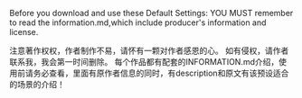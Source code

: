 Before you download and use these Default Settings:
YOU MUST remember to read the information.md,which include producer's information and license.

注意著作权权，作者制作不易，请怀有一颗对作者感恩的心。
如有侵权，请作者联系我，我会第一时间删除。
每个作品都有配套的INFORMATION.md介绍，使用前请务必查看，里面有原作者信息的同时，有description和原文有该预设适合的场景的介绍！

